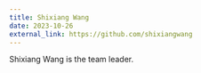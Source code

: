 ```yaml
---
title: Shixiang Wang
date: 2023-10-26
external_link: https://github.com/shixiangwang
---
```


Shixiang Wang is the team leader.

<!--more-->
